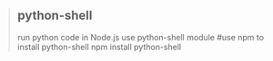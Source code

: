>## python-shell
>run python code in Node.js use python-shell module
>#use npm to install python-shell
>    npm install python-shell

